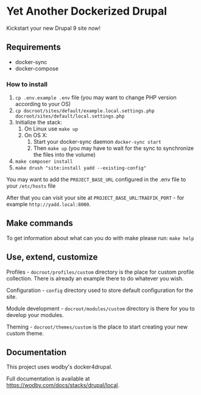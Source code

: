 # Yet Another Dockerized Drupal

Kickstart your new Drupal 9 site now!

## Requirements

- docker-sync
- docker-compose

### How to install

1. `cp .env.example .env` file (you may want to change PHP version according to your OS)
1. `cp docroot/sites/default/example.local.settings.php docroot/sites/default/local.settings.php`
1. Initialize the stack:
    1. On Linux use `make up`
    1. On OS X:
        1. Start your docker-sync daemon `docker-sync start`
        1. Then `make up` (you may have to wait for the sync to synchronize the files into the volume)
1. `make composer install`
1. `make drush "site:install yadd --existing-config"`

You may want to add the `PROJECT_BASE_URL` configured in the .env file to your `/etc/hosts` file

After that you can visit your site at `PROJECT_BASE_URL`:`TRAEFIK_PORT` - for example `http://yadd.local:8000`.

## Make commands

To get information about what can you do with make please run:
`make help`

## Use, extend, customize

Profiles - `docroot/profiles/custom` directory is the place for custom profile collection. There is already an example there to do whatever you wish.

Configuration - `config` directory used to store default configuration for the site.

Module development - `docroot/modules/custom` directory is there for you to develop your modules.

Theming - `docroot/themes/custom` is the place to start creating your new custom theme.

## Documentation

This project uses wodby's docker4drupal.

Full documentation is available at https://wodby.com/docs/stacks/drupal/local.
